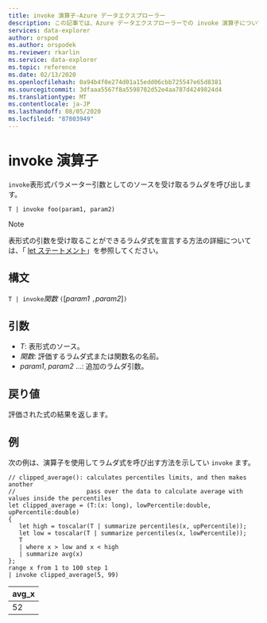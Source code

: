 ```yaml
---
title: invoke 演算子-Azure データエクスプローラー
description: この記事では、Azure データエクスプローラーでの invoke 演算子について説明します。
services: data-explorer
author: orspod
ms.author: orspodek
ms.reviewer: rkarlin
ms.service: data-explorer
ms.topic: reference
ms.date: 02/13/2020
ms.openlocfilehash: 0a94b4f0e274d01a15edd06cbb725547e65d8381
ms.sourcegitcommit: 3dfaaa5567f8a5598702d52e4aa787d4249824d4
ms.translationtype: MT
ms.contentlocale: ja-JP
ms.lasthandoff: 08/05/2020
ms.locfileid: "87803949"
---
```

# <a name="invoke-operator"></a>invoke 演算子

`invoke`表形式パラメーター引数としてのソースを受け取るラムダを呼び出します。

```kusto
T | invoke foo(param1, param2)
```

> [!NOTE]
> 表形式の引数を受け取ることができるラムダ式を宣言する方法の詳細については、「 [let ステートメント](./letstatement.md)」を参照してください。
 
## <a name="syntax"></a>構文

`T | invoke`*関数* `(`[*param1* `,`*param2*]`)`

## <a name="arguments"></a>引数

* *T*: 表形式のソース。
* *関数*: 評価するラムダ式または関数名の名前。
* *param1*, *param2* ...: 追加のラムダ引数。

## <a name="returns"></a>戻り値

評価された式の結果を返します。

## <a name="example"></a>例

次の例は、演算子を使用してラムダ式を呼び出す方法を示してい `invoke` ます。

<!-- csl: https://help.kusto.windows.net:443/KustoMonitoringPersistentDatabase -->
```kusto
// clipped_average(): calculates percentiles limits, and then makes another 
//                    pass over the data to calculate average with values inside the percentiles
let clipped_average = (T:(x: long), lowPercentile:double, upPercentile:double)
{
   let high = toscalar(T | summarize percentiles(x, upPercentile));
   let low = toscalar(T | summarize percentiles(x, lowPercentile));
   T 
   | where x > low and x < high
   | summarize avg(x) 
};
range x from 1 to 100 step 1
| invoke clipped_average(5, 99)
```

|avg_x|
|---|
|52|
